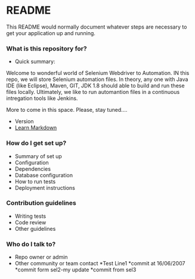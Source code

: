 # README #

This README would normally document whatever steps are necessary to get your application up and running.

### What is this repository for? ###

* Quick summary:

Welcome to wonderful world of Selenium Webdriver to Automation. IN this repo, we will store Selenium automation files. In theory, any one with Java IDE (like Eclipse), Maven, GIT, JDK 1.8 should able to build and run these files locally. Ultimately, we like to run automantion files in a continuous intregation tools like Jenkins.

More to come in this space. Please, stay tuned....
   
* Version
* [Learn Markdown](https://bitbucket.org/tutorials/markdowndemo)

### How do I get set up? ###

* Summary of set up
* Configuration
* Dependencies
* Database configuration
* How to run tests
* Deployment instructions

### Contribution guidelines ###

* Writing tests
* Code review
* Other guidelines

### Who do I talk to? ###

* Repo owner or admin
* Other community or team contact
*Test Line1
*commit at 16/06/2007
*commit form sel2-my update
*commit from sel3